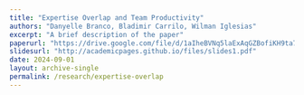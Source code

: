 ```yaml
---
title: "Expertise Overlap and Team Productivity"
authors: "Danyelle Branco, Bladimir Carrilo, Wilman Iglesias"
excerpt: "A brief description of the paper"
paperurl: "https://drive.google.com/file/d/1aIheBVNq5laExAqGZBofiKH9ta711aig/view"
slidesurl: "http://academicpages.github.io/files/slides1.pdf"
date: 2024-09-01
layout: archive-single
permalink: /research/expertise-overlap
---
```

